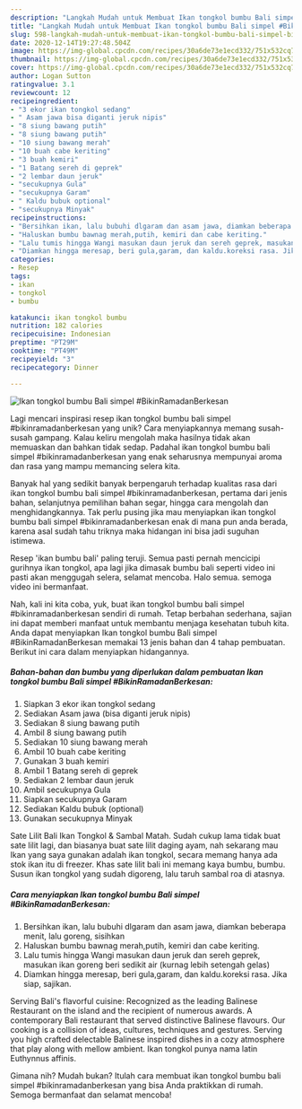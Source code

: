 ```yaml
---
description: "Langkah Mudah untuk Membuat Ikan tongkol bumbu Bali simpel #BikinRamadanBerkesan Anti Gagal"
title: "Langkah Mudah untuk Membuat Ikan tongkol bumbu Bali simpel #BikinRamadanBerkesan Anti Gagal"
slug: 598-langkah-mudah-untuk-membuat-ikan-tongkol-bumbu-bali-simpel-bikinramadanberkesan-anti-gagal
date: 2020-12-14T19:27:48.504Z
image: https://img-global.cpcdn.com/recipes/30a6de73e1ecd332/751x532cq70/ikan-tongkol-bumbu-bali-simpel-bikinramadanberkesan-foto-resep-utama.jpg
thumbnail: https://img-global.cpcdn.com/recipes/30a6de73e1ecd332/751x532cq70/ikan-tongkol-bumbu-bali-simpel-bikinramadanberkesan-foto-resep-utama.jpg
cover: https://img-global.cpcdn.com/recipes/30a6de73e1ecd332/751x532cq70/ikan-tongkol-bumbu-bali-simpel-bikinramadanberkesan-foto-resep-utama.jpg
author: Logan Sutton
ratingvalue: 3.1
reviewcount: 12
recipeingredient:
- "3 ekor ikan tongkol sedang"
- " Asam jawa bisa diganti jeruk nipis"
- "8 siung bawang putih"
- "8 siung bawang putih"
- "10 siung bawang merah"
- "10 buah cabe keriting"
- "3 buah kemiri"
- "1 Batang sereh di geprek"
- "2 lembar daun jeruk"
- "secukupnya Gula"
- "secukupnya Garam"
- " Kaldu bubuk optional"
- "secukupnya Minyak"
recipeinstructions:
- "Bersihkan ikan, lalu bubuhi dlgaram dan asam jawa, diamkan beberapa menit, lalu goreng, sisihkan"
- "Haluskan bumbu bawnag merah,putih, kemiri dan cabe keriting."
- "Lalu tumis hingga Wangi masukan daun jeruk dan sereh geprek, masukan ikan goreng beri sedikit air (kurnag lebih setengah gelas)"
- "Diamkan hingga meresap, beri gula,garam, dan kaldu.koreksi rasa. Jika siap, sajikan."
categories:
- Resep
tags:
- ikan
- tongkol
- bumbu

katakunci: ikan tongkol bumbu 
nutrition: 182 calories
recipecuisine: Indonesian
preptime: "PT29M"
cooktime: "PT49M"
recipeyield: "3"
recipecategory: Dinner

---
```



![Ikan tongkol bumbu Bali simpel #BikinRamadanBerkesan](https://img-global.cpcdn.com/recipes/30a6de73e1ecd332/751x532cq70/ikan-tongkol-bumbu-bali-simpel-bikinramadanberkesan-foto-resep-utama.jpg)

Lagi mencari inspirasi resep ikan tongkol bumbu bali simpel #bikinramadanberkesan yang unik? Cara menyiapkannya memang susah-susah gampang. Kalau keliru mengolah maka hasilnya tidak akan memuaskan dan bahkan tidak sedap. Padahal ikan tongkol bumbu bali simpel #bikinramadanberkesan yang enak seharusnya mempunyai aroma dan rasa yang mampu memancing selera kita.

Banyak hal yang sedikit banyak berpengaruh terhadap kualitas rasa dari ikan tongkol bumbu bali simpel #bikinramadanberkesan, pertama dari jenis bahan, selanjutnya pemilihan bahan segar, hingga cara mengolah dan menghidangkannya. Tak perlu pusing jika mau menyiapkan ikan tongkol bumbu bali simpel #bikinramadanberkesan enak di mana pun anda berada, karena asal sudah tahu triknya maka hidangan ini bisa jadi suguhan istimewa.

Resep &#39;ikan bumbu bali&#39; paling teruji. Semua pasti pernah mencicipi gurihnya ikan tongkol, apa lagi jika dimasak bumbu bali seperti video ini pasti akan menggugah selera, selamat mencoba. Halo semua. semoga video ini bermanfaat.


Nah, kali ini kita coba, yuk, buat ikan tongkol bumbu bali simpel #bikinramadanberkesan sendiri di rumah. Tetap berbahan sederhana, sajian ini dapat memberi manfaat untuk membantu menjaga kesehatan tubuh kita. Anda dapat menyiapkan Ikan tongkol bumbu Bali simpel #BikinRamadanBerkesan memakai 13 jenis bahan dan 4 tahap pembuatan. Berikut ini cara dalam menyiapkan hidangannya.

<!--inarticleads1-->

##### Bahan-bahan dan bumbu yang diperlukan dalam pembuatan Ikan tongkol bumbu Bali simpel #BikinRamadanBerkesan:

1. Siapkan 3 ekor ikan tongkol sedang
1. Sediakan  Asam jawa (bisa diganti jeruk nipis)
1. Sediakan 8 siung bawang putih
1. Ambil 8 siung bawang putih
1. Sediakan 10 siung bawang merah
1. Ambil 10 buah cabe keriting
1. Gunakan 3 buah kemiri
1. Ambil 1 Batang sereh di geprek
1. Sediakan 2 lembar daun jeruk
1. Ambil secukupnya Gula
1. Siapkan secukupnya Garam
1. Sediakan  Kaldu bubuk (optional)
1. Gunakan secukupnya Minyak


Sate Lilit Bali Ikan Tongkol &amp; Sambal Matah. Sudah cukup lama tidak buat sate lilit lagi, dan biasanya buat sate lilit daging ayam, nah sekarang mau Ikan yang saya gunakan adalah ikan tongkol, secara memang hanya ada stok ikan itu di freezer. Khas sate lilit bali ini memang kaya bumbu, bumbu. Susun ikan tongkol yang sudah digoreng, lalu taruh sambal roa di atasnya. 

<!--inarticleads2-->

##### Cara menyiapkan Ikan tongkol bumbu Bali simpel #BikinRamadanBerkesan:

1. Bersihkan ikan, lalu bubuhi dlgaram dan asam jawa, diamkan beberapa menit, lalu goreng, sisihkan
1. Haluskan bumbu bawnag merah,putih, kemiri dan cabe keriting.
1. Lalu tumis hingga Wangi masukan daun jeruk dan sereh geprek, masukan ikan goreng beri sedikit air (kurnag lebih setengah gelas)
1. Diamkan hingga meresap, beri gula,garam, dan kaldu.koreksi rasa. Jika siap, sajikan.


Serving Bali&#39;s flavorful cuisine: Recognized as the leading Balinese Restaurant on the island and the recipient of numerous awards. A contemporary Bali restaurant that served distinctive Balinese flavours. Our cooking is a collision of ideas, cultures, techniques and gestures. Serving you high crafted delectable Balinese inspired dishes in a cozy atmosphere that play along with mellow ambient. Ikan tongkol punya nama latin Euthynnus affinis. 

Gimana nih? Mudah bukan? Itulah cara membuat ikan tongkol bumbu bali simpel #bikinramadanberkesan yang bisa Anda praktikkan di rumah. Semoga bermanfaat dan selamat mencoba!
